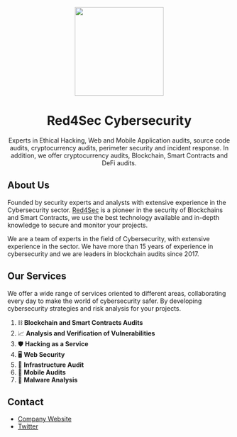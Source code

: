<p align="center">
  <a href="https://red4sec.com" target="_blank"><img src="https://red4sec.com/assets/img/logo.png" width="200px"></a>
</p>
<h1 align="center">
Red4Sec Cybersecurity
</h1>
<p align="center">
Experts in Ethical Hacking, Web and Mobile Application audits, source code audits, cryptocurrency audits, perimeter security and incident response.
In addition, we offer cryptocurrency audits, Blockchain, Smart Contracts and DeFi audits.
</p>

## About Us

Founded by security experts and analysts with extensive experience in the Cybersecurity sector. [Red4Sec](https://red4sec.com) is a pioneer in the security of Blockchains and Smart Contracts, we use the best technology available and in-depth knowledge to secure and monitor your projects. 

We are a team of experts in the field of Cybersecurity, with extensive experience in the sector. We have more than 15 years of experience in cybersecurity and we are leaders in blockchain audits since 2017.

## Our Services

We offer a wide range of services oriented to different areas, collaborating every day to make the world of cybersecurity safer. By developing cybersecurity strategies and risk analysis for your projects.
1. :chains: **Blockchain and Smart Contracts Audits**
2. :chart_with_upwards_trend: **Analysis and Verification of Vulnerabilities**
3. :shield: **Hacking as a Service**
4. :desktop_computer: **Web Security**
5. :closed_lock_with_key: **Infrastructure Audit**
6. :iphone: **Mobile Audits**
7. :bug: **Malware Analysis**


## Contact

- [Company Website](https://red4sec.com)
- [Twitter](https://twitter.com/red4sec)
